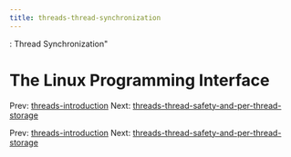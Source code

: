 ```yaml
---
title: threads-thread-synchronization
---
```


: Thread Synchronization"

# The Linux Programming Interface

Prev:
[threads-introduction](threads-introduction.md)
Next:
[threads-thread-safety-and-per-thread-storage](threads-thread-safety-and-per-thread-storage.md)

Prev:
[threads-introduction](threads-introduction.md)
Next:
[threads-thread-safety-and-per-thread-storage](threads-thread-safety-and-per-thread-storage.md)
